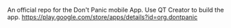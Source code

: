 An official repo for the Don't Panic mobile App. Use QT Creator to build the app.
https://play.google.com/store/apps/details?id=org.dontpanic
